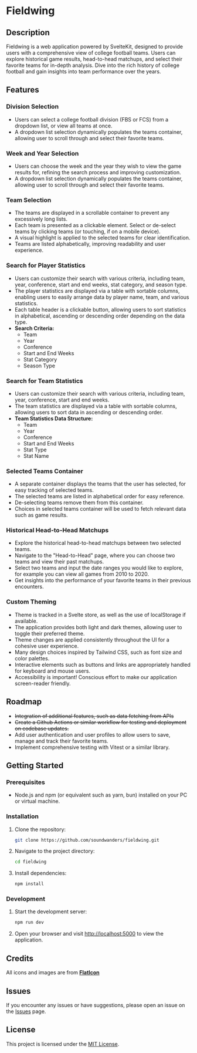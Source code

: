 # Fieldwing

## Description

Fieldwing is a web application powered by SvelteKit, designed to provide users with a comprehensive view of college football teams. Users can explore historical game results, head-to-head matchups, and select their favorite teams for in-depth analysis. Dive into the rich history of college football and gain insights into team performance over the years.

## Features

### Division Selection

- Users can select a college football division (FBS or FCS) from a dropdown list, or view all teams at once.
- A dropdown list selection dynamically populates the teams container, allowing user to scroll through and select their favorite teams.

### Week and Year Selection

- Users can choose the week and the year they wish to view the game results for, refining the search process and improving customization.
- A dropdown list selection dynamically populates the teams container, allowing user to scroll through and select their favorite teams.

### Team Selection

- The teams are displayed in a scrollable container to prevent any excessively long lists.
- Each team is presented as a clickable element. Select or de-select teams by clicking teams (or touching, if on a mobile device).
- A visual highlight is applied to the selected teams for clear identification.
- Teams are listed alphabetically, improving readability and user experience.

### Search for Player Statistics

- Users can customize their search with various criteria, including team, year, conference, start and end weeks, stat category, and season type.
- The player statistics are displayed via a table with sortable columns, enabling users to easily arrange data by player name, team, and various statistics.
- Each table header is a clickable button, allowing users to sort statistics in alphabetical, ascending or descending order depending on the data type.
- **Search Criteria:**
  - Team
  - Year
  - Conference
  - Start and End Weeks
  - Stat Category
  - Season Type

### Search for Team Statistics

- Users can customize their search with various criteria, including team, year, conference, start and end weeks.
- The team statistics are displayed via a table with sortable columns, allowing users to sort data in ascending or descending order.
- **Team Statistics Data Structure:**
  - Team
  - Year
  - Conference
  - Start and End Weeks
  - Stat Type
  - Stat Name

### Selected Teams Container

- A separate container displays the teams that the user has selected, for easy tracking of selected teams.
- The selected teams are listed in alphabetical order for easy reference.
- De-selecting teams remove them from this container.
- Choices in selected teams container will be used to fetch relevant data such as game results.

### Historical Head-to-Head Matchups

- Explore the historical head-to-head matchups between two selected teams.
- Navigate to the "Head-to-Head" page, where you can choose two teams and view their past matchups.
- Select two teams and input the date ranges you would like to explore, for example you can view all games from 2010 to 2020.
- Get insights into the performance of your favorite teams in their previous encounters.

### Custom Theming

- Theme is tracked in a Svelte store, as well as the use of localStorage if available.
- The application provides both light and dark themes, allowing user to toggle their preferred theme.
- Theme changes are applied consistently throughout the UI for a cohesive user experience.
- Many design choices inspired by Tailwind CSS, such as font size and color palettes.
- Interactive elements such as buttons and links are appropriately handled for keyboard and mouse users.
- Accessibility is important! Conscious effort to make our application screen-reader friendly.

## Roadmap

- ~~Integration of additional features, such as data fetching from APIs~~
- ~~Create a Github Actions or similar workflow for testing and deployment on codebase updates.~~
- Add user authentication and user profiles to allow users to save, manage and track their favorite teams.
- Implement comprehensive testing with Vitest or a similar library.

## Getting Started

### Prerequisites

- Node.js and npm (or equivalent such as yarn, bun) installed on your PC or virtual machine.

### Installation

1. Clone the repository:

   ```bash
   git clone https://github.com/soundwanders/fieldwing.git
   ```

2. Navigate to the project directory:

   ```bash
   cd fieldwing
   ```

3. Install dependencies:

   ```bash
   npm install
   ```

### Development

1. Start the development server:

   ```bash
   npm run dev
   ```

2. Open your browser and visit [http://localhost:5000](http://localhost:5000) to view the application.

## Credits

All icons and images are from **[FlatIcon](https://www.flaticon.com/)**

## Issues

If you encounter any issues or have suggestions, please open an issue on the [Issues](https://github.com/your-username/project-name/issues) page.

## License

This project is licensed under the [MIT License](LICENSE).
